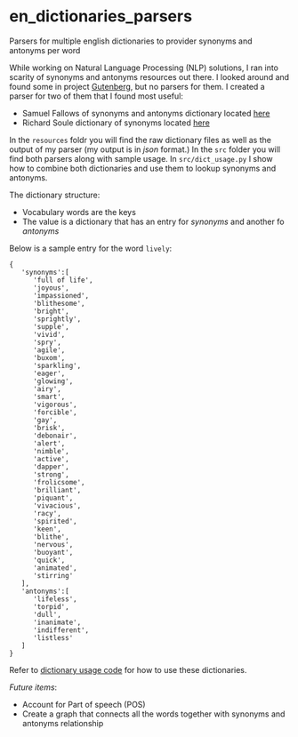 # en_dictionaries_parsers
Parsers for multiple english dictionaries to provider synonyms and antonyms per word

While working on Natural Language Processing (NLP) solutions, I ran into scarity of synonyms and antonyms resources out there.
I looked  around and found some in project [Gutenberg](https://www.gutenberg.org/), but no parsers for them.
I created a parser for two of them that I found most useful:
- Samuel Fallows of synonyms and antonyms dictionary located [here](http://www.gutenberg.org/files/51155/51155-0.txt)
- Richard Soule dictionary of synonyms located [here](http://www.gutenberg.org/files/38390/38390-h/38390-h.htm) 

In the `resources` foldr you will find the raw dictionary files as well as the output of my parser (my output is in _json_ format.)
In the `src` folder you will find both parsers along with sample usage.
In `src/dict_usage.py` I show how to combine both dictionaries and use them to lookup synonyms and antonyms.

The dictionary structure:
- Vocabulary words are the keys
- The value is a dictionary that has an entry for _synonyms_ and another fo _antonyms_

Below is a sample entry for the word `lively`:

```
{  
   'synonyms':[  
      'full of life',
      'joyous',
      'impassioned',
      'blithesome',
      'bright',
      'sprightly',
      'supple',
      'vivid',
      'spry',
      'agile',
      'buxom',
      'sparkling',
      'eager',
      'glowing',
      'airy',
      'smart',
      'vigorous',
      'forcible',
      'gay',
      'brisk',
      'debonair',
      'alert',
      'nimble',
      'active',
      'dapper',
      'strong',
      'frolicsome',
      'brilliant',
      'piquant',
      'vivacious',
      'racy',
      'spirited',
      'keen',
      'blithe',
      'nervous',
      'buoyant',
      'quick',
      'animated',
      'stirring'
   ],
   'antonyms':[  
      'lifeless',
      'torpid',
      'dull',
      'inanimate',
      'indifferent',
      'listless'
   ]
}
```

Refer to [dictionary usage code](src/dict_usage.py) for how to use these dictionaries.

*Future items*:
- Account for Part of speech (POS)
- Create a graph that connects all the words together with synonyms and antonyms relationship